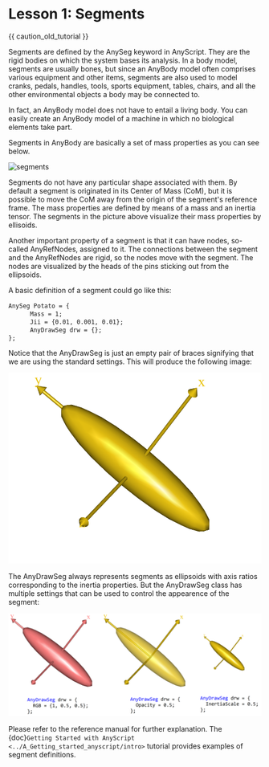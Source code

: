 # Lesson 1: Segments

{{ caution_old_tutorial }}

Segments are defined by the AnySeg keyword in AnyScript. They are the
rigid bodies on which the system bases its analysis. In a body model,
segments are usually bones, but since an AnyBody model often comprises
various equipment and other items, segments are also used to model
cranks, pedals, handles, tools, sports equipment, tables, chairs, and
all the other environmental objects a body may be connected to.

In fact, an AnyBody model does not have to entail a living body. You can
easily create an AnyBody model of a machine in which no biological
elements take part.

Segments in AnyBody are basically a set of mass properties as you can
see below.

![segments](_static/lesson1/image1.jpeg)

Segments do not have any particular shape associated with them. By
default a segment is originated in its Center of Mass (CoM), but it is
possible to move the CoM away from the origin of the segment's reference
frame. The mass properties are defined by means of a mass and an inertia
tensor. The segments in the picture above visualize their mass
properties by ellisoids.

Another important property of a segment is that it can have nodes,
so-called AnyRefNodes, assigned to it. The connections between the
segment and the AnyRefNodes are rigid, so the nodes move with the
segment. The nodes are visualized by the heads of the pins sticking out
from the ellipsoids.

A basic definition of a segment could go like this:

```AnyScriptDoc
AnySeg Potato = {
      Mass = 1;
      Jii = {0.01, 0.001, 0.01};
      AnyDrawSeg drw = {};
};
```

Notice that the AnyDrawSeg is just an empty pair of braces signifying
that we are using the standard settings. This will produce the following
image:

![Potato segment](_static/lesson1/image2.png)

The AnyDrawSeg always represents segments as ellipsoids with axis ratios
corresponding to the inertia properties. But the AnyDrawSeg class has
multiple settings that can be used to control the appearence of the
segment:

![Drawobjects](_static/lesson1/image3.png)

Please refer to the reference manual for further explanation. The
{doc}`Getting Started with AnyScript <../A_Getting_started_anyscript/intro>` tutorial
provides examples of segment definitions.


